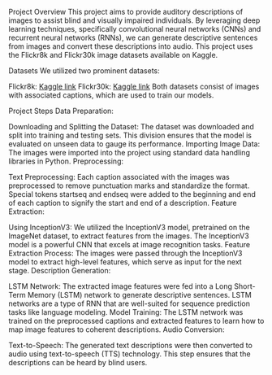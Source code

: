 Project Overview
This project aims to provide auditory descriptions of images to assist blind and visually impaired individuals. By leveraging deep learning techniques, specifically convolutional neural networks (CNNs) and recurrent neural networks (RNNs), we can generate descriptive sentences from images and convert these descriptions into audio. This project uses the Flickr8k and Flickr30k image datasets available on Kaggle.

Datasets
We utilized two prominent datasets:

Flickr8k: [Kaggle link](https://www.kaggle.com/datasets/adityajn105/flickr8k)
Flickr30k: [Kaggle link](https://www.kaggle.com/datasets/hsankesara/flickr-image-dataset)
Both datasets consist of images with associated captions, which are used to train our models.

Project Steps
Data Preparation:

Downloading and Splitting the Dataset: The dataset was downloaded and split into training and testing sets. This division ensures that the model is evaluated on unseen data to gauge its performance.
Importing Image Data: The images were imported into the project using standard data handling libraries in Python.
Preprocessing:

Text Preprocessing: Each caption associated with the images was preprocessed to remove punctuation marks and standardize the format. Special tokens startseq and endseq were added to the beginning and end of each caption to signify the start and end of a description.
Feature Extraction:

Using InceptionV3: We utilized the InceptionV3 model, pretrained on the ImageNet dataset, to extract features from the images. The InceptionV3 model is a powerful CNN that excels at image recognition tasks.
Feature Extraction Process: The images were passed through the InceptionV3 model to extract high-level features, which serve as input for the next stage.
Description Generation:

LSTM Network: The extracted image features were fed into a Long Short-Term Memory (LSTM) network to generate descriptive sentences. LSTM networks are a type of RNN that are well-suited for sequence prediction tasks like language modeling.
Model Training: The LSTM network was trained on the preprocessed captions and extracted features to learn how to map image features to coherent descriptions.
Audio Conversion:

Text-to-Speech: The generated text descriptions were then converted to audio using text-to-speech (TTS) technology. This step ensures that the descriptions can be heard by blind users.
